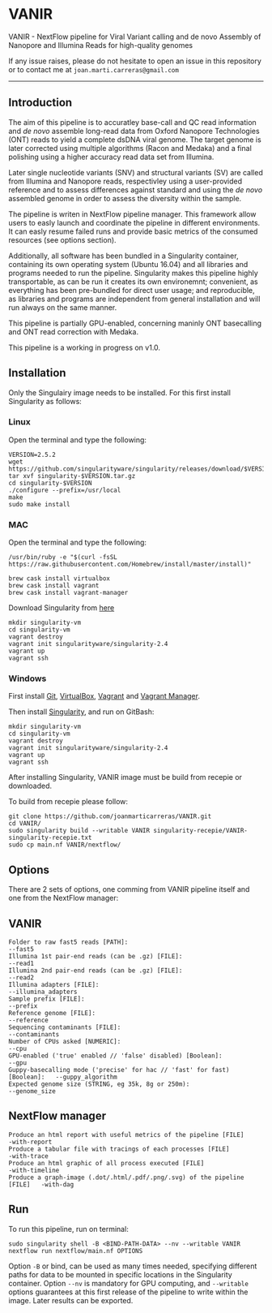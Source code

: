 # VANIR

VANIR - NextFlow pipeline for Viral Variant calling and de novo Assembly of Nanopore and Illumina Reads for high-quality genomes

If any issue raises, please do not hesitate to open an issue in this repository or to contact me at `joan.marti.carreras@gmail.com`

----------------------------------------------------------------------------------------------------------------------------------------

## Introduction
The aim of this pipeline is to accuratley base-call and QC read information and _de novo_ assemble long-read data from Oxford Nanopore Technologies (ONT) reads to yield a complete dsDNA viral genome. The target genome is later corrected using multiple algorithms (Racon and Medaka) and a final polishing using a higher accuracy read data set from Illumina.

Later single nucleotide variants (SNV) and structural variants (SV) are called from Illumina and Nanopore reads, respectivley using a user-provided reference and to assess differences against standard and using the _de novo_ assembled genome in order to assess the diversity within the sample.

The pipeline is writen in NextFlow pipeline manager. This framework allow users to easly launch and coordinate the pipeline in different environments. It can easly resume failed runs and provide basic metrics of the consumed resources (see options section).

Additionally, all software has been bundled in a Singularity container, containing its own operating system (Ubuntu 16.04) and all libraries and programs needed to run the pipeline. Singularity makes this pipeline highly transportable, as can be run it creates its own environemnt; convenient, as everything has been pre-bundled for direct user usage; and reproducible, as libraries and programs are independent from general installation and will run always on the same manner.

This pipeline is partially GPU-enabled, concerning maninly ONT basecalling and ONT read correction with Medaka.

This pipeline is a working in progress on v1.0.


## Installation

Only the Singulairy image needs to be installed. For this first install Singularity as follows:

### Linux
Open the terminal and type the following:

```
VERSION=2.5.2
wget https://github.com/singularityware/singularity/releases/download/$VERSION/singularity-$VERSION.tar.gz
tar xvf singularity-$VERSION.tar.gz
cd singularity-$VERSION
./configure --prefix=/usr/local
make
sudo make install
```

### MAC
Open the terminal and type the following:

```
/usr/bin/ruby -e "$(curl -fsSL https://raw.githubusercontent.com/Homebrew/install/master/install)"

brew cask install virtualbox
brew cask install vagrant
brew cask install vagrant-manager

```

Download Singularity from [here](https://app.vagrantup.com/singularityware/boxes/singularity-2.4/versions/2.4)

```
mkdir singularity-vm
cd singularity-vm
vagrant destroy
vagrant init singularityware/singularity-2.4
vagrant up
vagrant ssh
```

### Windows

First install [Git](https://git-for-windows.github.io/), [VirtualBox](https://www.virtualbox.org/wiki/Downloads), [Vagrant](https://www.vagrantup.com/downloads.html) and [Vagrant Manager](https://www.vagrantup.com/downloads.html).

Then install [Singularity](https://app.vagrantup.com/singularityware/boxes/singularity-2.4/versions/2.4), and run on GitBash:

```
mkdir singularity-vm
cd singularity-vm
vagrant destroy
vagrant init singularityware/singularity-2.4
vagrant up
vagrant ssh

```

After installing Singularity, VANIR image must be build from recepie or downloaded.

To build from recepie please follow:

```
git clone https://github.com/joanmarticarreras/VANIR.git
cd VANIR/
sudo singularity build --writable VANIR singularity-recepie/VANIR-singularity-recepie.txt
sudo cp main.nf VANIR/nextflow/
```

## Options
There are 2 sets of options, one comming from VANIR pipeline itself and one from the NextFlow manager:

## VANIR
```                                                                                                                                                                                                                                                                                                                                                                                                                                                                                                                                                                                                   
Folder to raw fast5 reads [PATH]:                                          --fast5                                                                                                                     
Illumina 1st pair-end reads (can be .gz) [FILE]:                           --read1                                                                                                                     
Illumina 2nd pair-end reads (can be .gz) [FILE]:                           --read2                                                                                                                     
Illumina adapters [FILE]:                                                  --illumina_adapters                                                                                                         
Sample prefix [FILE]:                                                      --prefix                                                                                                                    
Reference genome [FILE]:                                                   --reference                                                                                                                 
Sequencing contaminants [FILE]:                                            --contaminants                                                                                                              
Number of CPUs asked [NUMERIC]:                                            --cpu                                                                                                                       
GPU-enabled ('true' enabled // 'false' disabled) [Boolean]:                --gpu                                                                                                                       
Guppy-basecalling mode ('precise' for hac // 'fast' for fast) [Boolean]:   --guppy_algorithm                                                                                                          
Expected genome size (STRING, eg 35k, 8g or 250m):                         --genome_size 

```
## NextFlow manager

```                                                                                                                                                                                                                                                                                                                                        
Produce an html report with useful metrics of the pipeline [FILE]          -with-report                                                                                                                                                                                                                                                                                                                                                                                                                                            
Produce a tabular file with tracings of each processes [FILE]              -with-trace                                                                                                                                                                                                                                                                                       
Produce an html graphic of all process executed [FILE]                     -with-timeline                                                                                                                                                                                                                                                                                                                                                                                                                                                                                                                                                                                                                                                                                                                                                                                    
Produce a graph-image (.dot/.html/.pdf/.png/.svg) of the pipeline [FILE]   -with-dag                                                                                                                                                                                

```
## Run

To run this pipeline, run on terminal:

```                                                                                                                                                                                                                                                                                                                                                               
sudo singularity shell -B <BIND-PATH-DATA> --nv --writable VANIR
nextflow run nextflow/main.nf OPTIONS 
```
Option `-B` or bind, can be used as many times needed, specifying different paths for data to be mounted in specific locations in the Singularity container. Option `--nv` is mandatory for GPU computing, and `--writable` options guarantees at this first release of the pipeline to write within the image. Later results can be exported.
